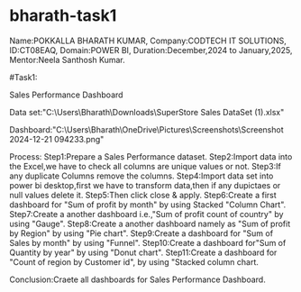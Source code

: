 # bharath-task1 
Name:POKKALLA BHARATH KUMAR,
Company:CODTECH IT SOLUTIONS,
ID:CT08EAQ,
Domain:POWER BI,
Duration:December,2024 to January,2025,
Mentor:Neela Santhosh Kumar.


#Task1:


Sales Performance Dashboard

Data set:"C:\Users\Bharath\Downloads\SuperStore Sales DataSet (1).xlsx"

Dashboard:"C:\Users\Bharath\OneDrive\Pictures\Screenshots\Screenshot 2024-12-21 094233.png"

Process:
Step1:Prepare a Sales Performance dataset.
Step2:Import data into the Excel,we have to check all columns are unique values or not.
Step3:If any duplicate Columns remove the columns.
Step4:Import data set into power bi desktop,first we have to transform  data,then if any dupictaes or null values delete it.
Step5:Then click close & apply.
Step6:Create a first dashboard for "Sum of profit by month" by using Stacked "Column Chart".
Step7:Create a another dashboard i.e.,"Sum of profit count of country" by using "Gauge".
Step8:Create a another dashboard namely as "Sum of profit by Region" by using "Pie chart".
Step9:Create a dashboard for "Sum of Sales by month" by using "Funnel".
Step10:Create a dashboard for"Sum of Quantity by year" by using "Donut chart".
Step11:Create a dashboard for "Count of region by Customer id", by using "Stacked column chart.

Conclusion:Craete all dashboards for Sales Performance Dashboard.

